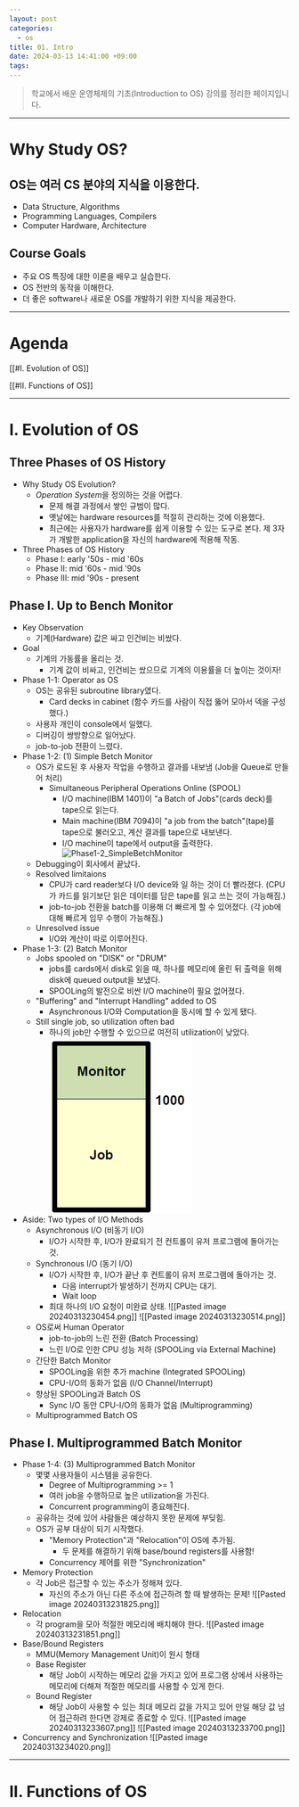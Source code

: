 ```yaml
---
layout: post
categories:
  - os
title: 01. Intro
date: 2024-03-13 14:41:00 +09:00
tags:
---
```


>학교에서 배운 운영체제의 기초(Introduction to OS) 강의를 정리한 페이지입니다.

---
# Why Study OS?

## OS는 여러 CS 분야의 지식을 이용한다.

- Data Structure, Algorithms
- Programming Languages, Compilers
- Computer Hardware, Architecture

## Course Goals

- 주요 OS 특징에 대한 이론을 배우고 실습한다.
- OS 전반의 동작을 이해한다.
- 더 좋은 software나 새로운 OS를 개발하기 위한 지식을 제공한다.

---

# Agenda

[[#I. Evolution of OS]]

[[#II. Functions of OS]]

----

# I. Evolution of OS

## Three Phases of OS History

- Why Study OS Evolution?
	- *Operation System*을 정의하는 것을 어렵다.
		- 문제 해결 과정에서 쌓인 규범이 많다.
		- 옛날에는 hardware resources를 적절히 관리하는 것에 이용했다.
		- 최근에는 사용자가 hardware를 쉽게 이용할 수 있는 도구로 본다. 제 3자가 개발한 application을 자신의 hardware에 적용해 작동.
- Three Phases of OS History
	- Phase I: early \'50s - mid \'60s
	- Phase II: mid \'60s - mid \'90s
	- Phase III: mid \'90s - present

## Phase I. Up to Bench Monitor

- Key Observation
	- 기계(Hardware) 값은 싸고 인건비는 비쌌다.
- Goal
	- 기계의 가동률을 올리는 것.
		- 기계 값이 비싸고, 인건비는 쌌으므로 기계의 이용률을 더 높이는 것이자!
- Phase 1-1: Operator as OS
	- OS는 공유된 subroutine library였다.
		- Card decks in cabinet (함수 카드를 사람이 직접 뚫어 모아서 덱을 구성했다.)
	- 사용자 개인이 console에서 일했다.
	- 디버깅이 쌍방향으로 일어났다.
	- job-to-job 전환이 느렸다.
- Phase 1-2: (1) Simple Betch Monitor
	- OS가 로드된 후 사용자 작업을 수행하고 결과를 내보냄 (Job을 Queue로 만들어 처리)
		- Simultaneous Peripheral Operations Online (SPOOL)
			- I/O machine(IBM 1401)이 "a Batch of Jobs"(cards deck)를 tape으로 읽는다.
			- Main machine(IBM 7094)이 "a job from the batch"(tape)를 tape으로 불러오고, 계산 결과를 tape으로 내보낸다.
			- I/O machine이 tape에서 output을 출력한다.
	![Phase1-2_SimpleBetchMonitor](lecture_os_01_phase1-2.png)
	- Debugging이 회사에서 끝났다.
	- Resolved limitaions
		- CPU가 card reader보다 I/O device와 일 하는 것이 더 빨라졌다. (CPU가 카드를 읽기보단 읽은 데이터를 담은 tape를 읽고 쓰는 것이 가능해짐.) 
		- job-to-job 전환을 batch를 이용해 더 빠르게 할 수 있어졌다. (각 job에 대해 빠르게 임무 수행이 가능해짐.)
	- Unresolved issue
		- I/O와 계산이 따로 이루어진다.
- Phase 1-3: (2) Batch Monitor
	- Jobs spooled on "DISK" or "DRUM"
		- jobs를 cards에서 disk로 읽을 때, 하나를 메모리에 올린 뒤 출력을 위해 disk에 queued output을 보냈다.
		- SPOOLing의 발전으로 비싼 I/O machine이 필요 없어졌다.
	- "Buffering" and "Interrupt Handling" added to OS
		- Asynchronous I/O와 Computation을 동시에 할 수 있게 됐다.
	- Still single job, so utilization often bad
		- 하나의 job만 수행할 수 있으므로 여전히 utilization이 낮았다.
		![Phase1-3_BatchMonitor](/public/img/lecture_os_01_phase1-3.png)
- Aside: Two types of I/O Methods
	- Asynchronous I/O (비동기 I/O)
		- I/O가 시작한 후, I/O가 완료되기 전 컨트롤이 유저 프로그램에 돌아가는 것.
	- Synchronous I/O (동기 I/O)
		- I/O가 시작한 후, I/O가 끝난 후 컨트롤이 유저 프로그램에 돌아가는 것.
			- 다음 interrupt가 발생하기 전까지 CPU는 대기.
			- Wait loop
		- 최대 하나의 I/O 요청이 미완료 상태.
	![[Pasted image 20240313230454.png]]
	![[Pasted image 20240313230514.png]]
	- OS로써 Human Operator
		- job-to-job의 느린 전환 (Batch Processing)
		- 느린 I/O로 인한 CPU 성능 저하 (SPOOLing via External Machine)
	- 간단한 Batch Monitor
		- SPOOLing을 위한 추가 machine (Integrated SPOOLing)
		- CPU-I/O의 동화가 없음 (I/O Channel/Interrupt)
	- 향상된 SPOOLing과 Batch OS
		- Sync I/O 동안 CPU-I/O의 동화가 없음 (Multiprogramming)
	- Multiprogrammed Batch OS

## Phase I. Multiprogrammed Batch Monitor

- Phase 1-4: (3) Multiprogrammed Batch Monitor
	- 몇몇 사용자들이 시스템을 공유한다.
		- Degree of Multiprogramming >= 1
		- 여러 job을 수행하므로 높은 utilization을 가진다.
		- Concurrent programming이 중요해진다.
	- 공유하는 것에 있어 사람들은 예상하지 못한 문제에 부딪힘.
	- OS가 공부 대상이 되기 시작했다.
		- "Memory Protection"과 "Relocation"이 OS에 추가됨.
			- 두 문제를 해결하기 위해 base/bound registers를 사용함!
		- Concurrency 제어를 위한 "Synchronization"
- Memory Protection
	- 각 Job은 접근할 수 있는 주소가 정해져 있다.
		- 자신의 주소가 아닌 다른 주소에 접근하려 할 때 발생하는 문제!
	![[Pasted image 20240313231825.png]]
- Relocation
	- 각 program을 모아 적절한 메모리에 배치해야 한다.
	![[Pasted image 20240313231851.png]]
- Base/Bound Registers
	- MMU(Memory Management Unit)이 원시 형태
	- Base Register
		- 해당 Job이 시작하는 메모리 값을 가지고 있어 프로그램 상에서 사용하는 메모리에 더해져 적절한 메모리를 사용할 수 있게 한다.
	- Bound Register
		- 해당 Job이 사용할 수 있는 최대 메모리 값을 가지고 있어 만일 해당 값 넘어 접근하려 한다면 강제로 종료할 수 있다.
		![[Pasted image 20240313233607.png]]
		![[Pasted image 20240313233700.png]]
- Concurrency and Synchronization
		![[Pasted image 20240313234020.png]]
	

---

# II. Functions of OS